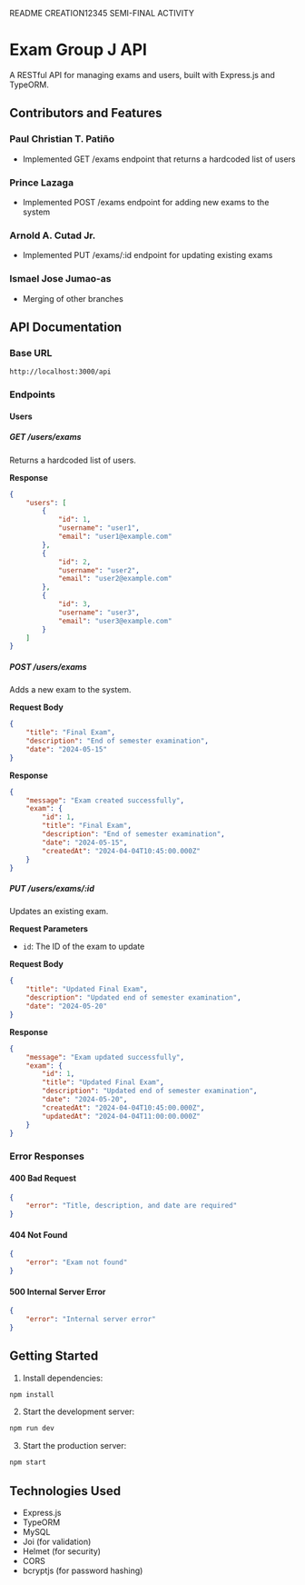 README CREATION12345
SEMI-FINAL ACTIVITY


# Exam Group J API

A RESTful API for managing exams and users, built with Express.js and TypeORM.

## Contributors and Features

### Paul Christian T. Patiño
- Implemented GET /exams endpoint that returns a hardcoded list of users

### Prince Lazaga
- Implemented POST /exams endpoint for adding new exams to the system

### Arnold A. Cutad Jr. 
- Implemented PUT /exams/:id endpoint for updating existing exams

### Ismael Jose Jumao-as 
- Merging of other branches 

## API Documentation

### Base URL
```
http://localhost:3000/api
```

### Endpoints

#### Users

##### GET /users/exams
Returns a hardcoded list of users.

**Response**
```json
{
    "users": [
        {
            "id": 1,
            "username": "user1",
            "email": "user1@example.com"
        },
        {
            "id": 2,
            "username": "user2",
            "email": "user2@example.com"
        },
        {
            "id": 3,
            "username": "user3",
            "email": "user3@example.com"
        }
    ]
}
```

##### POST /users/exams
Adds a new exam to the system.

**Request Body**
```json
{
    "title": "Final Exam",
    "description": "End of semester examination",
    "date": "2024-05-15"
}
```

**Response**
```json
{
    "message": "Exam created successfully",
    "exam": {
        "id": 1,
        "title": "Final Exam",
        "description": "End of semester examination",
        "date": "2024-05-15",
        "createdAt": "2024-04-04T10:45:00.000Z"
    }
}
```

##### PUT /users/exams/:id
Updates an existing exam.

**Request Parameters**
- `id`: The ID of the exam to update

**Request Body**
```json
{
    "title": "Updated Final Exam",
    "description": "Updated end of semester examination",
    "date": "2024-05-20"
}
```

**Response**
```json
{
    "message": "Exam updated successfully",
    "exam": {
        "id": 1,
        "title": "Updated Final Exam",
        "description": "Updated end of semester examination",
        "date": "2024-05-20",
        "createdAt": "2024-04-04T10:45:00.000Z",
        "updatedAt": "2024-04-04T11:00:00.000Z"
    }
}
```

### Error Responses

#### 400 Bad Request
```json
{
    "error": "Title, description, and date are required"
}
```

#### 404 Not Found
```json
{
    "error": "Exam not found"
}
```

#### 500 Internal Server Error
```json
{
    "error": "Internal server error"
}
```

## Getting Started

1. Install dependencies:
```bash
npm install
```

2. Start the development server:
```bash
npm run dev
```

3. Start the production server:
```bash
npm start
```

## Technologies Used

- Express.js
- TypeORM
- MySQL
- Joi (for validation)
- Helmet (for security)
- CORS
- bcryptjs (for password hashing)
